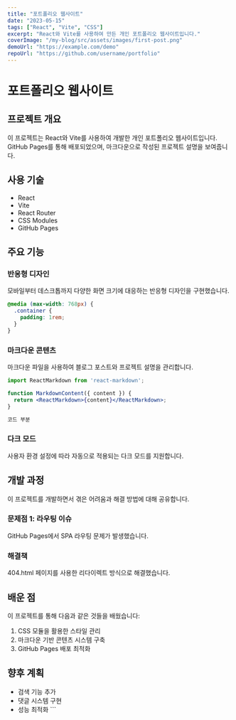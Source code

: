 ```yaml
---
title: "포트폴리오 웹사이트"
date: "2023-05-15"
tags: ["React", "Vite", "CSS"]
excerpt: "React와 Vite를 사용하여 만든 개인 포트폴리오 웹사이트입니다."
coverImage: "/my-blog/src/assets/images/first-post.png"
demoUrl: "https://example.com/demo"
repoUrl: "https://github.com/username/portfolio"
---
```


# 포트폴리오 웹사이트

## 프로젝트 개요

이 프로젝트는 React와 Vite를 사용하여 개발한 개인 포트폴리오 웹사이트입니다. GitHub Pages를 통해 배포되었으며, 마크다운으로 작성된 프로젝트 설명을 보여줍니다.

## 사용 기술

- React
- Vite
- React Router
- CSS Modules
- GitHub Pages

## 주요 기능

### 반응형 디자인

모바일부터 데스크톱까지 다양한 화면 크기에 대응하는 반응형 디자인을 구현했습니다.

```css
@media (max-width: 768px) {
  .container {
    padding: 1rem;
  }
}
```

### 마크다운 콘텐츠

마크다운 파일을 사용하여 블로그 포스트와 프로젝트 설명을 관리합니다.

```jsx
import ReactMarkdown from 'react-markdown';

function MarkdownContent({ content }) {
  return <ReactMarkdown>{content}</ReactMarkdown>;
}
```

```jsx
코드 부분
```

### 다크 모드

사용자 환경 설정에 따라 자동으로 적용되는 다크 모드를 지원합니다.

## 개발 과정

이 프로젝트를 개발하면서 겪은 어려움과 해결 방법에 대해 공유합니다.

### 문제점 1: 라우팅 이슈

GitHub Pages에서 SPA 라우팅 문제가 발생했습니다.

### 해결책

404.html 페이지를 사용한 리다이렉트 방식으로 해결했습니다.

## 배운 점

이 프로젝트를 통해 다음과 같은 것들을 배웠습니다:

1. CSS 모듈을 활용한 스타일 관리
2. 마크다운 기반 콘텐츠 시스템 구축
3. GitHub Pages 배포 최적화

## 향후 계획

- 검색 기능 추가
- 댓글 시스템 구현
- 성능 최적화
\`\`\`
